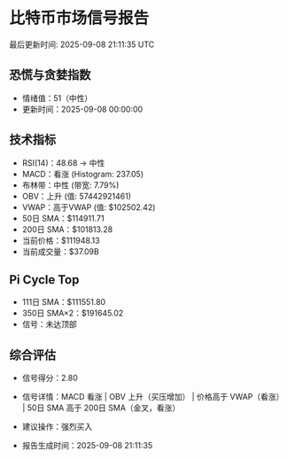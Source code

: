 # 比特币市场信号报告

最后更新时间: 2025-09-08 21:11:35 UTC

## 恐慌与贪婪指数
- 情绪值：51（中性）
- 更新时间：2025-09-08 00:00:00

## 技术指标
- RSI(14)：48.68 → 中性
- MACD：看涨 (Histogram: 237.05)
- 布林带：中性 (带宽: 7.79%)
- OBV：上升 (值: 57442921461)
- VWAP：高于VWAP (值: $102502.42)
- 50日 SMA：$114911.71
- 200日 SMA：$101813.28
- 当前价格：$111948.13
- 当前成交量：$37.09B

## Pi Cycle Top
- 111日 SMA：$111551.80
- 350日 SMA×2：$191645.02
- 信号：未达顶部

## 综合评估
- 信号得分：2.80
- 信号详情：MACD 看涨 | OBV 上升（买压增加） | 价格高于 VWAP（看涨） | 50日 SMA 高于 200日 SMA（金叉，看涨）
- 建议操作：强烈买入

- 报告生成时间：2025-09-08 21:11:35